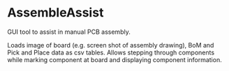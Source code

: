 # AssembleAssist
GUI tool to assist in manual PCB assembly.

Loads image of board (e.g. screen shot of assembly drawing), BoM and Pick and Place data as csv tables.
Allows stepping through components while marking component at board and displaying component information.
